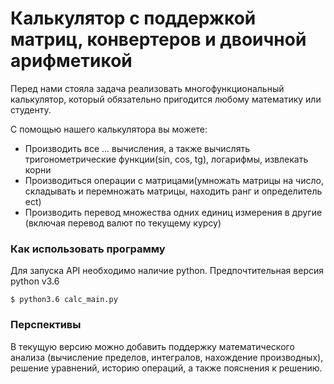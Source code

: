 # Калькулятор с поддержкой матриц, конвертеров и двоичной арифметикой

Перед нами стояла задача реализовать многофункциональный калькулятор, который обязательно пригодится любому математику или студенту.

С помощью нашего калькулятора вы можете:
  - Производить все ... вычисления, а также вычислять тригонометрические функции(sin, cos, tg), логарифмы, извлекать корни
  - Производиться операции с матрицами(умножать матрицы на число, складывать и перемножать матрицы, находить ранг и определитель ect)
  - Производить перевод множества одних единиц измерения в другие (включая перевод валют по текущему курсу)
  
### Как использовать программу

Для запуска API необходимо наличие python. Предпочтительная версия python v3.6
```
$ python3.6 calc_main.py
```
### Перспективы
В текущую версию можно добавить поддержку математического анализа (вычисление пределов, интегралов, нахождение производных), решение уравнений, историю операций, а также пояснения к решению.
